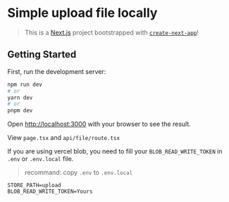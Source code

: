 # Simple upload file locally
> This is a [Next.js](https://nextjs.org/) project bootstrapped with [`create-next-app`](https://github.com/vercel/next.js/tree/canary/packages/create-next-app)!

## Getting Started

First, run the development server:

```bash
npm run dev
# or
yarn dev
# or
pnpm dev
```

Open [http://localhost:3000](http://localhost:3000) with your browser to see the result.

View `page.tsx` and `api/file/route.tsx`

If you are using vercel blob, you need to fill your `BLOB_READ_WRITE_TOKEN` in `.env` or `.env.local` file.

> recommand: copy `.env` to `.env.local`

```
STORE_PATH=upload
BLOB_READ_WRITE_TOKEN=Yours
```
